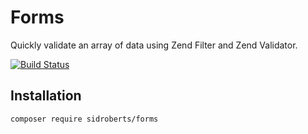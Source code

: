# Forms

Quickly validate an array of data using Zend Filter and Zend Validator.

[![Build Status](https://travis-ci.org/SidRoberts/forms.svg?branch=master)](https://travis-ci.org/SidRoberts/forms)

## Installation

```bash
composer require sidroberts/forms
```
